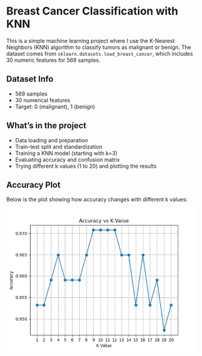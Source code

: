 # Breast Cancer Classification with KNN

This is a simple machine learning project where I use the K-Nearest Neighbors (KNN) algorithm to classify tumors as malignant or benign. The dataset comes from `sklearn.datasets.load_breast_cancer`, which includes 30 numeric features for 569 samples.

## Dataset Info

- 569 samples
- 30 numerical features
- Target: 0 (malignant), 1 (benign)

## What’s in the project

- Data loading and preparation
- Train-test split and standardization
- Training a KNN model (starting with k=3)
- Evaluating accuracy and confusion matrix
- Trying different k values (1 to 20) and plotting the results

## Accuracy Plot

Below is the plot showing how accuracy changes with different k values:

![Accuracy vs K Value](Figure_1.png)
